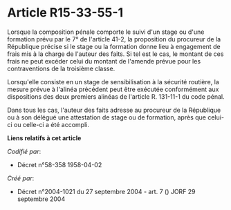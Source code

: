 # Article R15-33-55-1

Lorsque la composition pénale comporte le suivi d'un stage ou d'une formation prévu par le 7° de l'article 41-2, la
proposition du procureur de la République précise si le stage ou la formation donne lieu à engagement de frais mis à la
charge de l'auteur des faits. Si tel est le cas, le montant de ces frais ne peut excéder celui du montant de l'amende prévue
pour les contraventions de la troisième classe.

Lorsqu'elle consiste en un stage de sensibilisation à la sécurité routière, la mesure prévue à l'alinéa précédent peut être
exécutée conformément aux dispositions des deux premiers alinéas de l'article R. 131-11-1 du code pénal.

Dans tous les cas, l'auteur des faits adresse au procureur de la République ou à son délégué une attestation de stage ou de
formation, après que celui-ci ou celle-ci a été accompli.

**Liens relatifs à cet article**

_Codifié par_:

  - Décret n°58-358 1958-04-02

_Créé par_:

  - Décret n°2004-1021 du 27 septembre 2004 - art. 7 () JORF 29 septembre 2004
